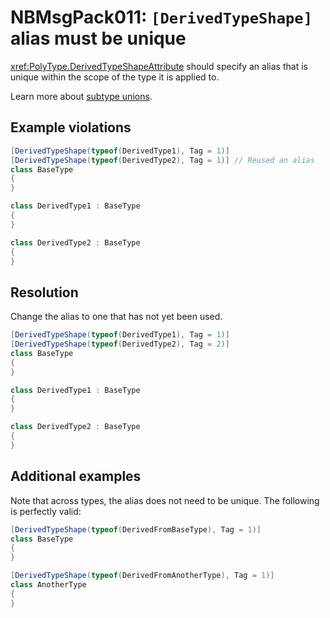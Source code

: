 # NBMsgPack011: `[DerivedTypeShape]` alias must be unique

<xref:PolyType.DerivedTypeShapeAttribute> should specify an alias that is unique within the scope of the type it is applied to.

Learn more about [subtype unions](../docs/unions.md).

## Example violations

```cs
[DerivedTypeShape(typeof(DerivedType1), Tag = 1)]
[DerivedTypeShape(typeof(DerivedType2), Tag = 1)] // Reused an alias
class BaseType
{
}

class DerivedType1 : BaseType
{
}

class DerivedType2 : BaseType
{
}
```

## Resolution

Change the alias to one that has not yet been used.

```cs
[DerivedTypeShape(typeof(DerivedType1), Tag = 1)]
[DerivedTypeShape(typeof(DerivedType2), Tag = 2)]
class BaseType
{
}

class DerivedType1 : BaseType
{
}

class DerivedType2 : BaseType
{
}
```

## Additional examples

Note that across types, the alias does not need to be unique.
The following is perfectly valid:

```cs
[DerivedTypeShape(typeof(DerivedFromBaseType), Tag = 1)]
class BaseType
{
}

[DerivedTypeShape(typeof(DerivedFromAnotherType), Tag = 1)]
class AnotherType
{
}
```
